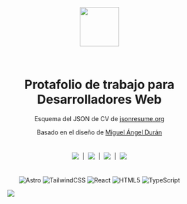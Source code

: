 <div align="center">
<img src="https://res.cloudinary.com/juanjportfolio/image/upload/v1710116381/Assets/brand/logoBrand_h9ilny.png" style="margin-bottom:2rem" height="90px" width="auto" /> 
<h1>
    Protafolio de trabajo para Desarrolladores Web
</h1>

<p>
Esquema del JSON de CV de <a href="https://jsonresume.org/schema/">jsonresume.org</a>
</p>
<p>
Basado en el diseño de <a href="https://github.com/midudev/porfolio.dev">Miguel Ángel Durán</a>


</p>
<section style="display:flex;justify-content:center; align-items:center; gap:0.5rem; margin-top:1.5rem; margin-bottom:1.5rem">
<img src="https://img.shields.io/github/last-commit/JJGarciaMartinez/Portfolio_current.svg" />
<p>|</p>
<img src="https://img.shields.io/github/license/JJGarciaMartinez/Portfolio_current.svg" />

<p>|</p>
<img src="https://img.shields.io/github/forks/JJGarciaMartinez/Portfolio_current.svg" />
<p>|</p>

<img src="https://img.shields.io/github/stars/JJGarciaMartinez/Portfolio_current.svg" />
</section>
</div>

<div align="center">

![Astro](https://img.shields.io/badge/Astro-E34F3a?style=for-the-badge&logo=Astro&logoColor=white)
![TailwindCSS](https://img.shields.io/badge/tailwindcss-%2338B2AC.svg?style=for-the-badge&logo=tailwind-css&logoColor=white)
![React](https://img.shields.io/badge/React-20232A?style=for-the-badge&logo=react&logoColor=61DAFB)
![HTML5](https://img.shields.io/badge/HTML5-E34F26?style=for-the-badge&logo=html5&logoColor=white)
![TypeScript](https://img.shields.io/badge/TypeScript-007ACC?style=for-the-badge&logo=typescript&logoColor=white)


</div>

<figure>
  <img src="https://res.cloudinary.com/juanjportfolio/image/upload/v1709213976/ScreenShots/563shots_so_x1yl4f.png" />
</figure>